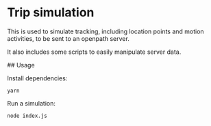 # Trip simulation

This is used to simulate tracking, including location points and motion activities, to be sent to an openpath
server.

It also includes some scripts to easily manipulate server data.

## Usage 

Install dependencies:

```
yarn
```

Run a simulation:
```
node index.js 
```
